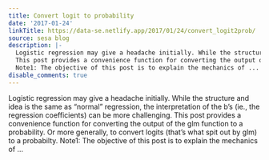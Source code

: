 ```yaml
---
title: Convert logit to probability
date: '2017-01-24'
linkTitle: https://data-se.netlify.app/2017/01/24/convert_logit2prob/
source: sesa blog
description: |-
  Logistic regression may give a headache initially. While the structure and idea is the same as &ldquo;normal&rdquo; regression, the interpretation of the b&rsquo;s (ie., the regression coefficients) can be more challenging.
  This post provides a convenience function for converting the output of the glm function to a probability. Or more generally, to convert logits (that&rsquo;s what spit out by glm) to a probabilty.
  Note1: The objective of this post is to explain the mechanics of ...
disable_comments: true
---
```

Logistic regression may give a headache initially. While the structure and idea is the same as &ldquo;normal&rdquo; regression, the interpretation of the b&rsquo;s (ie., the regression coefficients) can be more challenging.
This post provides a convenience function for converting the output of the glm function to a probability. Or more generally, to convert logits (that&rsquo;s what spit out by glm) to a probabilty.
Note1: The objective of this post is to explain the mechanics of ...